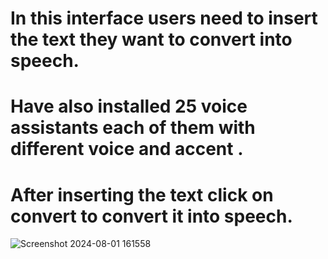 # In this interface users need to insert the text they want to convert into speech.
# Have also installed 25 voice assistants each of them with different voice and accent .
# After inserting the text click on convert to convert it into speech.

![Screenshot 2024-08-01 161558](https://github.com/user-attachments/assets/ad50f23c-482b-4483-ba05-c89ac99677a1)
